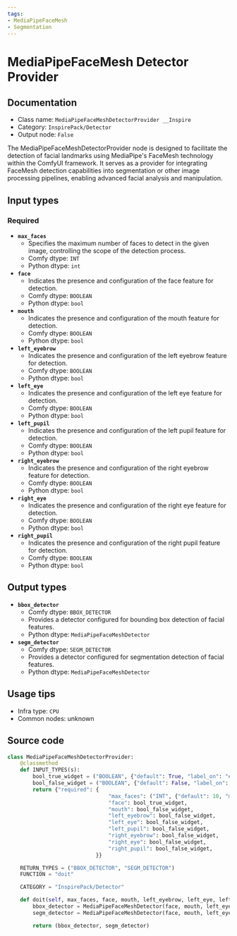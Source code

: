 ```yaml
---
tags:
- MediaPipeFaceMesh
- Segmentation
---
```


# MediaPipeFaceMesh Detector Provider
## Documentation
- Class name: `MediaPipeFaceMeshDetectorProvider __Inspire`
- Category: `InspirePack/Detector`
- Output node: `False`

The MediaPipeFaceMeshDetectorProvider node is designed to facilitate the detection of facial landmarks using MediaPipe's FaceMesh technology within the ComfyUI framework. It serves as a provider for integrating FaceMesh detection capabilities into segmentation or other image processing pipelines, enabling advanced facial analysis and manipulation.
## Input types
### Required
- **`max_faces`**
    - Specifies the maximum number of faces to detect in the given image, controlling the scope of the detection process.
    - Comfy dtype: `INT`
    - Python dtype: `int`
- **`face`**
    - Indicates the presence and configuration of the face feature for detection.
    - Comfy dtype: `BOOLEAN`
    - Python dtype: `bool`
- **`mouth`**
    - Indicates the presence and configuration of the mouth feature for detection.
    - Comfy dtype: `BOOLEAN`
    - Python dtype: `bool`
- **`left_eyebrow`**
    - Indicates the presence and configuration of the left eyebrow feature for detection.
    - Comfy dtype: `BOOLEAN`
    - Python dtype: `bool`
- **`left_eye`**
    - Indicates the presence and configuration of the left eye feature for detection.
    - Comfy dtype: `BOOLEAN`
    - Python dtype: `bool`
- **`left_pupil`**
    - Indicates the presence and configuration of the left pupil feature for detection.
    - Comfy dtype: `BOOLEAN`
    - Python dtype: `bool`
- **`right_eyebrow`**
    - Indicates the presence and configuration of the right eyebrow feature for detection.
    - Comfy dtype: `BOOLEAN`
    - Python dtype: `bool`
- **`right_eye`**
    - Indicates the presence and configuration of the right eye feature for detection.
    - Comfy dtype: `BOOLEAN`
    - Python dtype: `bool`
- **`right_pupil`**
    - Indicates the presence and configuration of the right pupil feature for detection.
    - Comfy dtype: `BOOLEAN`
    - Python dtype: `bool`
## Output types
- **`bbox_detector`**
    - Comfy dtype: `BBOX_DETECTOR`
    - Provides a detector configured for bounding box detection of facial features.
    - Python dtype: `MediaPipeFaceMeshDetector`
- **`segm_detector`**
    - Comfy dtype: `SEGM_DETECTOR`
    - Provides a detector configured for segmentation detection of facial features.
    - Python dtype: `MediaPipeFaceMeshDetector`
## Usage tips
- Infra type: `CPU`
- Common nodes: unknown


## Source code
```python
class MediaPipeFaceMeshDetectorProvider:
    @classmethod
    def INPUT_TYPES(s):
        bool_true_widget = ("BOOLEAN", {"default": True, "label_on": "enable", "label_off": "disable"})
        bool_false_widget = ("BOOLEAN", {"default": False, "label_on": "enable", "label_off": "disable"})
        return {"required": {
                                "max_faces": ("INT", {"default": 10, "min": 1, "max": 50, "step": 1}),
                                "face": bool_true_widget,
                                "mouth": bool_false_widget,
                                "left_eyebrow": bool_false_widget,
                                "left_eye": bool_false_widget,
                                "left_pupil": bool_false_widget,
                                "right_eyebrow": bool_false_widget,
                                "right_eye": bool_false_widget,
                                "right_pupil": bool_false_widget,
                            }}

    RETURN_TYPES = ("BBOX_DETECTOR", "SEGM_DETECTOR")
    FUNCTION = "doit"

    CATEGORY = "InspirePack/Detector"

    def doit(self, max_faces, face, mouth, left_eyebrow, left_eye, left_pupil, right_eyebrow, right_eye, right_pupil):
        bbox_detector = MediaPipeFaceMeshDetector(face, mouth, left_eyebrow, left_eye, left_pupil, right_eyebrow, right_eye, right_pupil, max_faces, is_segm=False)
        segm_detector = MediaPipeFaceMeshDetector(face, mouth, left_eyebrow, left_eye, left_pupil, right_eyebrow, right_eye, right_pupil, max_faces, is_segm=True)

        return (bbox_detector, segm_detector)

```
